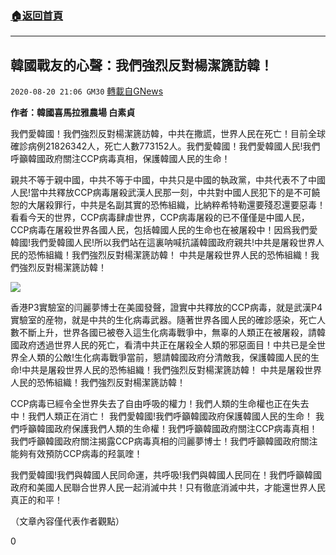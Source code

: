 ###  [:house:返回首頁](https://github.com/ourhimalayas/txt)
---

## 韓國戰友的心聲：我們強烈反對楊潔篪訪韓！
`2020-08-20 21:06 GM30` [轉載自GNews](https://gnews.org/zh-hant/308665/)

**作者：韓國喜馬拉雅農場 白素貞**

我們愛韓國！我們強烈反對楊潔篪訪韓，中共在撒謊，世界人民在死亡！目前全球確診病例21826342人，死亡人數773152人。我們愛韓國！我們愛韓國人民!我們呼籲韓國政府關注CCP病毒真相，保護韓國人民的生命！

親共不等于親中國，中共不等于中國，中共只是中國的執政黨，中共代表不了中國人民!當中共釋放CCP病毒屠殺武漢人民那一刻，中共對中國人民犯下的是不可饒恕的大屠殺罪行，中共是名副其實的恐怖組織，比納粹希特勒還要殘忍還要惡毒！看看今天的世界，CCP病毒肆虐世界，CCP病毒屠殺的已不僅僅是中國人民，CCP病毒在屠殺世界各國人民，包括韓國人民的生命也在被屠殺中！因爲我們愛韓國!我們愛韓國人民!所以我們站在這裏呐喊抗議韓國政府親共!中共是屠殺世界人民的恐怖組織！我們強烈反對楊潔篪訪韓！ 中共是屠殺世界人民的恐怖組織！我們強烈反對楊潔篪訪韓！

![](https://s3.amazonaws.com/gnews-media-offload/wp-content/uploads/2020/08/20210428/3-8-2.jpg)

香港P3實驗室的闫麗夢博士在美國發聲，證實中共釋放的CCP病毒，就是武漢P4實驗室的産物，就是中共的生化病毒武器。隨著世界各國人民的確診感染，死亡人數不斷上升，世界各國已被卷入這生化病毒戰爭中，無辜的人類正在被屠殺，請韓國政府透過世界人民的死亡，看清中共正在屠殺全人類的邪惡面目！中共已是全世界全人類的公敵!生化病毒戰爭當前，懇請韓國政府分清敵我，保護韓國人民的生命!中共是屠殺世界人民的恐怖組織！我們強烈反對楊潔篪訪韓！ 中共是屠殺世界人民的恐怖組織！我們強烈反對楊潔篪訪韓！

CCP病毒已經令全世界失去了自由呼吸的權力！我們人類的生命權也正在失去中！我們人類正在消亡！ 我們愛韓國!我們呼籲韓國政府保護韓國人民的生命！ 我們呼籲韓國政府保護我們人類的生命權！我們呼籲韓國政府關注CCP病毒真相！我們呼籲韓國政府關注揭露CCP病毒真相的闫麗夢博士！我們呼籲韓國政府關注能夠有效預防CCP病毒的羟氯喹！

我們愛韓國!我們與韓國人民同命運，共呼吸!我們與韓國人民同在！我們呼籲韓國政府和美國人民聯合世界人民一起消滅中共！只有徹底消滅中共，才能還世界人民真正的和平！

（文章內容僅代表作者觀點）

0
